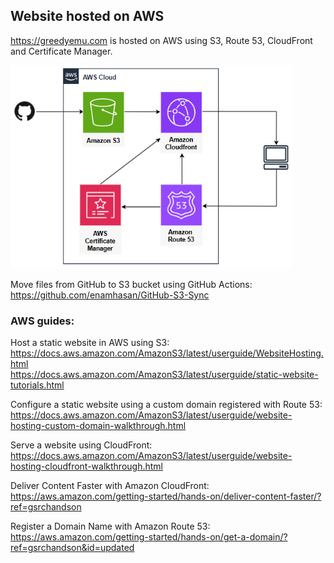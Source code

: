 ## Website hosted on AWS

https://greedyemu.com is hosted on AWS using S3, Route 53, CloudFront and Certificate Manager.

<img src="https://github.com/greedyemu/website/blob/main/image/architecture.png" style="width:450px" alt="architecture">


Move files from GitHub to S3 bucket using GitHub Actions:  
https://github.com/enamhasan/GitHub-S3-Sync

### AWS guides:
Host a static website in AWS using S3:  
https://docs.aws.amazon.com/AmazonS3/latest/userguide/WebsiteHosting.html  
https://docs.aws.amazon.com/AmazonS3/latest/userguide/static-website-tutorials.html

Configure a static website using a custom domain registered with Route 53:  
https://docs.aws.amazon.com/AmazonS3/latest/userguide/website-hosting-custom-domain-walkthrough.html

Serve a website using CloudFront:  
https://docs.aws.amazon.com/AmazonS3/latest/userguide/website-hosting-cloudfront-walkthrough.html

Deliver Content Faster with Amazon CloudFront:  
https://aws.amazon.com/getting-started/hands-on/deliver-content-faster/?ref=gsrchandson

Register a Domain Name with Amazon Route 53:  
https://aws.amazon.com/getting-started/hands-on/get-a-domain/?ref=gsrchandson&id=updated
